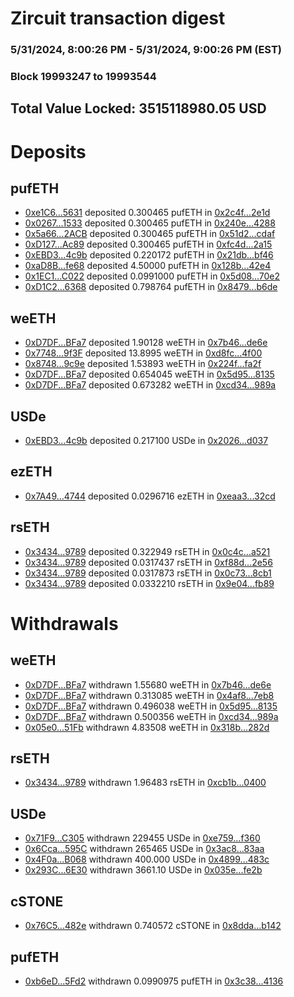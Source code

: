 # Zircuit transaction digest
### 5/31/2024, 8:00:26 PM - 5/31/2024, 9:00:26 PM (EST)
### Block 19993247 to 19993544

## Total Value Locked: 3515118980.05 USD

# Deposits
## pufETH
- [0xe1C6...5631](https://etherscan.io/address/0xe1C670aac6560BE366212686F8691ed027aa5631) deposited 0.300465 pufETH in [0x2c4f...2e1d](https://etherscan.io/tx/0xe1C670aac6560BE366212686F8691ed027aa5631)
- [0x0267...1533](https://etherscan.io/address/0x0267A596121d47E8D041f466E3401A75fF4D1533) deposited 0.300465 pufETH in [0x240e...4288](https://etherscan.io/tx/0x0267A596121d47E8D041f466E3401A75fF4D1533)
- [0x5a66...2ACB](https://etherscan.io/address/0x5a66dc595e6A1961Fe603C743FD3d0d0d0542ACB) deposited 0.300465 pufETH in [0x51d2...cdaf](https://etherscan.io/tx/0x5a66dc595e6A1961Fe603C743FD3d0d0d0542ACB)
- [0xD127...Ac89](https://etherscan.io/address/0xD127827b0b070E49e6d9b20B9b5bc60c6355Ac89) deposited 0.300465 pufETH in [0xfc4d...2a15](https://etherscan.io/tx/0xD127827b0b070E49e6d9b20B9b5bc60c6355Ac89)
- [0xEBD3...4c9b](https://etherscan.io/address/0xEBD38F639075c88fF3317386e2dF8b8D8fB54c9b) deposited 0.220172 pufETH in [0x21db...bf46](https://etherscan.io/tx/0xEBD38F639075c88fF3317386e2dF8b8D8fB54c9b)
- [0xaD8B...fe68](https://etherscan.io/address/0xaD8B70F3772e68f3624f9Bb19C45cabDc545fe68) deposited 4.50000 pufETH in [0x128b...42e4](https://etherscan.io/tx/0xaD8B70F3772e68f3624f9Bb19C45cabDc545fe68)
- [0x1EC1...C022](https://etherscan.io/address/0x1EC1807f16960b6c828B7520aA99a58Ae4b6C022) deposited 0.0991000 pufETH in [0x5d08...70e2](https://etherscan.io/tx/0x1EC1807f16960b6c828B7520aA99a58Ae4b6C022)
- [0xD1C2...6368](https://etherscan.io/address/0xD1C2f23C416f0e13c1D6209eb00b32DA71c76368) deposited 0.798764 pufETH in [0x8479...b6de](https://etherscan.io/tx/0xD1C2f23C416f0e13c1D6209eb00b32DA71c76368)
## weETH
- [0xD7DF...BFa7](https://etherscan.io/address/0xD7DF7E085214743530afF339aFC420c7c720BFa7) deposited 1.90128 weETH in [0x7b46...de6e](https://etherscan.io/tx/0xD7DF7E085214743530afF339aFC420c7c720BFa7)
- [0x7748...9f3F](https://etherscan.io/address/0x77489B8326f4007a50a9FECC8Ea5B821086a9f3F) deposited 13.8995 weETH in [0xd8fc...4f00](https://etherscan.io/tx/0x77489B8326f4007a50a9FECC8Ea5B821086a9f3F)
- [0x8748...9c9e](https://etherscan.io/address/0x8748F12DcabcBBd64979e654b955a3Cc6cbD9c9e) deposited 1.53893 weETH in [0x224f...fa2f](https://etherscan.io/tx/0x8748F12DcabcBBd64979e654b955a3Cc6cbD9c9e)
- [0xD7DF...BFa7](https://etherscan.io/address/0xD7DF7E085214743530afF339aFC420c7c720BFa7) deposited 0.654045 weETH in [0x5d95...8135](https://etherscan.io/tx/0xD7DF7E085214743530afF339aFC420c7c720BFa7)
- [0xD7DF...BFa7](https://etherscan.io/address/0xD7DF7E085214743530afF339aFC420c7c720BFa7) deposited 0.673282 weETH in [0xcd34...989a](https://etherscan.io/tx/0xD7DF7E085214743530afF339aFC420c7c720BFa7)
## USDe
- [0xEBD3...4c9b](https://etherscan.io/address/0xEBD38F639075c88fF3317386e2dF8b8D8fB54c9b) deposited 0.217100 USDe in [0x2026...d037](https://etherscan.io/tx/0xEBD38F639075c88fF3317386e2dF8b8D8fB54c9b)
## ezETH
- [0x7A49...4744](https://etherscan.io/address/0x7A493Be5c2ce014cD049Bf178a1ac0Db1B434744) deposited 0.0296716 ezETH in [0xeaa3...32cd](https://etherscan.io/tx/0x7A493Be5c2ce014cD049Bf178a1ac0Db1B434744)
## rsETH
- [0x3434...9789](https://etherscan.io/address/0x34349c5569e7B846c3558961552D2202760A9789) deposited 0.322949 rsETH in [0x0c4c...a521](https://etherscan.io/tx/0x34349c5569e7B846c3558961552D2202760A9789)
- [0x3434...9789](https://etherscan.io/address/0x34349c5569e7B846c3558961552D2202760A9789) deposited 0.0317437 rsETH in [0xf88d...2e56](https://etherscan.io/tx/0x34349c5569e7B846c3558961552D2202760A9789)
- [0x3434...9789](https://etherscan.io/address/0x34349c5569e7B846c3558961552D2202760A9789) deposited 0.0317873 rsETH in [0x0c73...8cb1](https://etherscan.io/tx/0x34349c5569e7B846c3558961552D2202760A9789)
- [0x3434...9789](https://etherscan.io/address/0x34349c5569e7B846c3558961552D2202760A9789) deposited 0.0332210 rsETH in [0x9e04...fb89](https://etherscan.io/tx/0x34349c5569e7B846c3558961552D2202760A9789)
# Withdrawals
## weETH
- [0xD7DF...BFa7](https://etherscan.io/address/0xD7DF7E085214743530afF339aFC420c7c720BFa7) withdrawn 1.55680 weETH in [0x7b46...de6e](https://etherscan.io/tx/0xD7DF7E085214743530afF339aFC420c7c720BFa7)
- [0xD7DF...BFa7](https://etherscan.io/address/0xD7DF7E085214743530afF339aFC420c7c720BFa7) withdrawn 0.313085 weETH in [0x4af8...7eb8](https://etherscan.io/tx/0xD7DF7E085214743530afF339aFC420c7c720BFa7)
- [0xD7DF...BFa7](https://etherscan.io/address/0xD7DF7E085214743530afF339aFC420c7c720BFa7) withdrawn 0.496038 weETH in [0x5d95...8135](https://etherscan.io/tx/0xD7DF7E085214743530afF339aFC420c7c720BFa7)
- [0xD7DF...BFa7](https://etherscan.io/address/0xD7DF7E085214743530afF339aFC420c7c720BFa7) withdrawn 0.500356 weETH in [0xcd34...989a](https://etherscan.io/tx/0xD7DF7E085214743530afF339aFC420c7c720BFa7)
- [0x05e0...51Fb](https://etherscan.io/address/0x05e0ef3feB4C88c9FCA77d0C6b353e2DD73251Fb) withdrawn 4.83508 weETH in [0x318b...282d](https://etherscan.io/tx/0x05e0ef3feB4C88c9FCA77d0C6b353e2DD73251Fb)
## rsETH
- [0x3434...9789](https://etherscan.io/address/0x34349c5569e7B846c3558961552D2202760A9789) withdrawn 1.96483 rsETH in [0xcb1b...0400](https://etherscan.io/tx/0x34349c5569e7B846c3558961552D2202760A9789)
## USDe
- [0x71F9...C305](https://etherscan.io/address/0x71F9C6224D5e7735f617Db29B4AC66a9F298C305) withdrawn 229455 USDe in [0xe759...f360](https://etherscan.io/tx/0x71F9C6224D5e7735f617Db29B4AC66a9F298C305)
- [0x6Cca...595C](https://etherscan.io/address/0x6Ccadf32db8549Ef290d9a7F371cb0cB735C595C) withdrawn 265465 USDe in [0x3ac8...83aa](https://etherscan.io/tx/0x6Ccadf32db8549Ef290d9a7F371cb0cB735C595C)
- [0x4F0a...B068](https://etherscan.io/address/0x4F0af4d1D996273aD656b80F2b8e2925C587B068) withdrawn 400.000 USDe in [0x4899...483c](https://etherscan.io/tx/0x4F0af4d1D996273aD656b80F2b8e2925C587B068)
- [0x293C...6E30](https://etherscan.io/address/0x293C6937D8D82e05B01335F7B33FBA0c8e256E30) withdrawn 3661.10 USDe in [0x035e...fe2b](https://etherscan.io/tx/0x293C6937D8D82e05B01335F7B33FBA0c8e256E30)
## cSTONE
- [0x76C5...482e](https://etherscan.io/address/0x76C5F6918c8e02Ca3a51dA78604D0883E524482e) withdrawn 0.740572 cSTONE in [0x8dda...b142](https://etherscan.io/tx/0x76C5F6918c8e02Ca3a51dA78604D0883E524482e)
## pufETH
- [0xb6eD...5Fd2](https://etherscan.io/address/0xb6eD37bF4b985FD73ae9F7aF705B14B644585Fd2) withdrawn 0.0990975 pufETH in [0x3c38...4136](https://etherscan.io/tx/0xb6eD37bF4b985FD73ae9F7aF705B14B644585Fd2)
